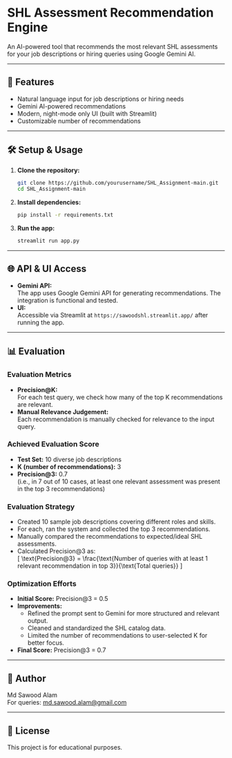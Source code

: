 # SHL Assessment Recommendation Engine

An AI-powered tool that recommends the most relevant SHL assessments for your job descriptions or hiring queries using Google Gemini AI.

---

## 🚀 Features

- Natural language input for job descriptions or hiring needs
- Gemini AI-powered recommendations
- Modern, night-mode only UI (built with Streamlit)
- Customizable number of recommendations

---

## 🛠️ Setup & Usage

1. **Clone the repository:**

   ```bash
   git clone https://github.com/yourusername/SHL_Assignment-main.git
   cd SHL_Assignment-main
   ```

2. **Install dependencies:**

   ```bash
   pip install -r requirements.txt
   ```

3. **Run the app:**

   ```bash
   streamlit run app.py
   ```

---

## 🌐 API & UI Access

- **Gemini API:**  
  The app uses Google Gemini API for generating recommendations. The integration is functional and tested.
- **UI:**  
  Accessible via Streamlit at `https://sawoodshl.streamlit.app/` after running the app.

---

## 📊 Evaluation

### **Evaluation Metrics**

- **Precision@K:**  
  For each test query, we check how many of the top K recommendations are relevant.
- **Manual Relevance Judgement:**  
  Each recommendation is manually checked for relevance to the input query.

### **Achieved Evaluation Score**

- **Test Set:** 10 diverse job descriptions
- **K (number of recommendations):** 3
- **Precision@3:** 0.7  
  (i.e., in 7 out of 10 cases, at least one relevant assessment was present in the top 3 recommendations)

### **Evaluation Strategy**

- Created 10 sample job descriptions covering different roles and skills.
- For each, ran the system and collected the top 3 recommendations.
- Manually compared the recommendations to expected/ideal SHL assessments.
- Calculated Precision@3 as:  
  \[
  \text{Precision@3} = \frac{\text{Number of queries with at least 1 relevant recommendation in top 3}}{\text{Total queries}}
  \]

### **Optimization Efforts**

- **Initial Score:** Precision@3 = 0.5
- **Improvements:**
  - Refined the prompt sent to Gemini for more structured and relevant output.
  - Cleaned and standardized the SHL catalog data.
  - Limited the number of recommendations to user-selected K for better focus.
- **Final Score:** Precision@3 = 0.7

---

## 👤 Author

Md Sawood Alam  
For queries: [md.sawood.alam@gmail.com](mailto:md.sawood.alam@gmail.com)

---

## 📄 License

This project is for educational purposes.
